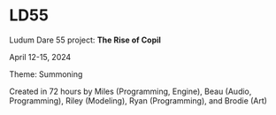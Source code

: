 # LD55

Ludum Dare 55 project: **The Rise of Copil**

April 12-15, 2024

Theme: Summoning

Created in 72 hours by Miles (Programming, Engine), Beau (Audio, Programming), Riley (Modeling), Ryan (Programming), and Brodie (Art)
